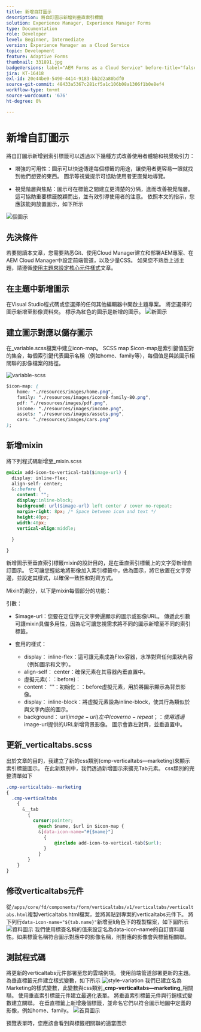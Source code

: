 ```yaml
---
title: 新增自訂圖示
description: 將自訂圖示新增到垂直索引標籤
solution: Experience Manager, Experience Manager Forms
type: Documentation
role: Developer
level: Beginner, Intermediate
version: Experience Manager as a Cloud Service
topic: Development
feature: Adaptive Forms
thumbnail: 331891.jpg
badgeVersions: label="AEM Forms as a Cloud Service" before-title="false"
jira: KT-16418
exl-id: 20e44be0-5490-4414-9183-bb2d2a80bdf0
source-git-commit: 48433a5367c281cf5a1c106b08a1306f1b0e8ef4
workflow-type: tm+mt
source-wordcount: '676'
ht-degree: 0%

---
```


# 新增自訂圖示

將自訂圖示新增到索引標籤可以透過以下幾種方式改善使用者體驗和視覺吸引力：

* 增強的可用性：圖示可以快速傳達每個標籤的用途，讓使用者更容易一眼就找到他們想要的東西。 圖示等視覺提示可協助使用者更直覺地導覽。

* 視覺階層與焦點：圖示可在標籤之間建立更清楚的分隔，進而改善視覺階層。 這可協助重要標籤脫穎而出，並有效引導使用者的注意。
依照本文的指示，您應該能夠放置圖示，如下所示

![個圖示](assets/icons.png)

## 先決條件

若要閱讀本文章，您需要熟悉Git、使用Cloud Manager建立和部署AEM專案、在AEM Cloud Manager中設定前端管道，以及少量CSS。 如果您不熟悉上述主題，請遵循[使用主題來設定核心元件樣式](https://experienceleague.adobe.com/zh-hant/docs/experience-manager-cloud-service/content/forms/adaptive-forms-authoring/authoring-adaptive-forms-core-components/create-an-adaptive-form-on-forms-cs/using-themes-in-core-components#rename-env-file-theme-folder)文章。

## 在主題中新增圖示

在Visual Studio程式碼或您選擇的任何其他編輯器中開啟主題專案。
將您選擇的圖示新增至影像資料夾。
標示為紅色的圖示是新增的圖示。
![新圖示](assets/newicons.png)

## 建立圖示對應以儲存圖示

在_variable.scss檔案中建立icon-map。 SCSS map $icon-map是索引鍵值配對的集合，每個索引鍵代表圖示名稱（例如home、family等），每個值是與該圖示相關聯的影像檔案的路徑。

![variable-scss](assets/variable_scss.png)

```css
$icon-map: (
    home: "./resources/images/home.png",
    family: "./resources/images/icons8-family-80.png",
    pdf: "./resources/images/pdf.png",
    income: "./resources/images/income.png",
    assets: "./resources/images/assets.png",
    cars: "./resources/images/cars.png"
);
```

## 新增mixin

將下列程式碼新增至_mixin.scss

```css
@mixin add-icon-to-vertical-tab($image-url) {
  display: inline-flex;
  align-self: center;
  &::before {
    content: "";
    display:inline-block;
    background: url($image-url) left center / cover no-repeat;
    margin-right: 8px; /* Space between icon and text */
    height:40px;
    width:40px;
    vertical-align:middle;
    
  }
  
}
```

新增圖示至垂直索引標籤mixin的設計目的，是在垂直索引標籤上的文字旁新增自訂圖示。 它可讓您輕鬆地將影像加入索引標籤中，做為圖示，將它放置在文字旁邊，並設定其樣式，以確保一致性和對齊方式。

Mixin的劃分，以下是mixin每個部分的功能：

引數：

* $image-url：您要在定位字元文字旁邊顯示的圖示或影像URL。 傳遞此引數可讓mixin具備多用性，因為它可讓您視需求將不同的圖示新增至不同的索引標籤。

* 套用的樣式：

   * display： inline-flex：這可讓元素成為Flex容器，水準對齊任何巢狀內容（例如圖示和文字）。
   * align-self： center：確保元素在其容器內垂直置中。
   * 虛擬元素(：：before)：
   * content： &quot;&quot;：初始化：：before虛擬元素，用於將圖示顯示為背景影像。
   * display： inline-block：將虛擬元素設為inline-block，使其行為類似於與文字內嵌的圖示。
   * background： url($image-url)左中/ cover no-repeat；：使用透過$image-url提供的URL新增背景影像。 圖示會靠左對齊，並垂直置中。

## 更新_verticaltabs.scss

出於文章的目的，我建立了新的css類別(cmp-verticaltabs—marketing)來顯示索引標籤圖示。 在此新類別中，我們透過新增圖示來擴充Tab元素。 css類別的完整清單如下

```css
.cmp-verticaltabs--marketing
{
  .cmp-verticaltabs
    {
      &__tab 
        {
          cursor:pointer;
            @each $name, $url in $icon-map {
            &[data-icon-name="#{$name}"]
              {
                  @include add-icon-to-vertical-tab($url);
              }
            }
        }
    }
}
```

## 修改verticaltabs元件

從```/apps/core/fd/components/form/verticaltabs/v1/verticaltabs/verticaltabs.html```複製verticaltabs.html檔案，並將其貼到專案的verticaltabs元件下。 將下列行```data-icon-name="${tab.name}"```新增至li角色下的複製檔案，如下圖所示
![資料圖示](assets/data-icons.png)
我們使用標簽名稱的值來設定名為data-icon-name的自訂資料屬性。如果標簽名稱符合圖示對應中的影像名稱，則對應的影像會與標籤相關聯。



## 測試程式碼

將更新的verticaltabs元件部署至您的雲端例項。
使用前端管道部署更新的主題。
為垂直標籤元件建立樣式變數，如下所示
![style-variation](assets/verticaltab-style-variation.png)
我們已建立名為Marketing的樣式變數，此變數與css類別_&#x200B;**cmp-verticaltabs—marketing**&#x200B;_相關聯。
使用垂直索引標籤元件建立最適化表單。 將垂直索引標籤元件與行銷樣式變數建立關聯。
在垂直標籤上新增幾個標籤，並命名它們以符合圖示地圖中定義的影像，例如home、family。
![首頁圖示](assets/tab-name.png)

預覽表單時，您應該會看到與標籤相關聯的適當圖示
